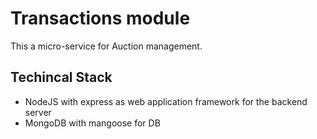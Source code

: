 # Transactions module

This a micro-service for Auction management.

## Techincal Stack
 - NodeJS with express as web application framework for the backend server
 - MongoDB with mangoose for DB



